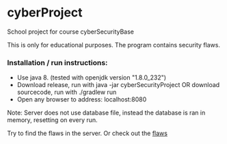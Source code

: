 # cyberProject
School project for course cyberSecurityBase

This is only for educational purposes. The program contains security flaws.


### Installation / run instructions:
- Use java 8. (tested with openjdk version "1.8.0_232")
- Download release, run with java -jar cyberSecurityProject OR download sourcecode, run with ./gradlew run
- Open any browser to address: localhost:8080 

Note: Server does not use database file, instead the database is ran in memory, resetting on every run.


Try to find the flaws in the server. Or check out the [flaws](/flaws.md)
